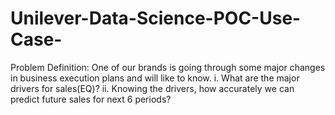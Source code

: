 # Unilever-Data-Science-POC-Use-Case-
Problem Definition: One of our brands is going through some major changes in business execution plans and will like to know. i. What are the major drivers for sales(EQ)? ii. Knowing the drivers, how accurately we can predict future sales for next 6 periods?
